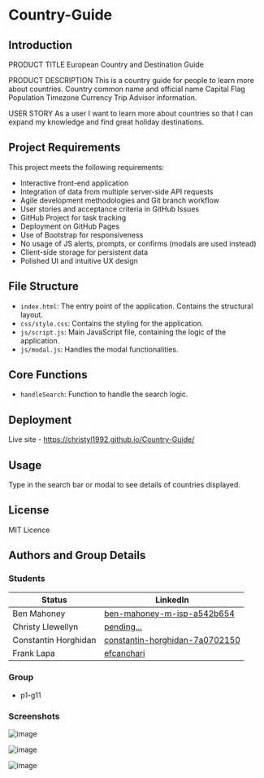 # Country-Guide

## Introduction

PRODUCT TITLE
European Country and Destination Guide

PRODUCT DESCRIPTION
This is a country guide for people to learn more about countries. 
Country common name and official name
Capital
Flag
Population
Timezone
Currency
Trip Advisor information. 

USER STORY 
As a user I want to learn more about countries so that I can expand my knowledge and find great holiday destinations.


## Project Requirements

This project meets the following requirements:

- Interactive front-end application
- Integration of data from multiple server-side API requests
- Agile development methodologies and Git branch workflow
- User stories and acceptance criteria in GitHub Issues
- GitHub Project for task tracking
- Deployment on GitHub Pages
- Use of Bootstrap for responsiveness
- No usage of JS alerts, prompts, or confirms (modals are used instead)
- Client-side storage for persistent data
- Polished UI and intuitive UX design

## File Structure

- `index.html`: The entry point of the application. Contains the structural layout.
- `css/style.css`: Contains the styling for the application.
- `js/script.js`: Main JavaScript file, containing the logic of the application.
- `js/modal.js`: Handles the modal functionalities.

## Core Functions

- `handleSearch`: Function to handle the search logic.

## Deployment

Live site - https://christyl1992.github.io/Country-Guide/

## Usage

Type in the search bar or modal to see details of countries displayed.

## License

MIT Licence

## Authors and Group Details

### Students
| Status               | LinkedIn                                                                                      |
|----------------------|-----------------------------------------------------------------------------------------------|
| Ben Mahoney          | [ben-mahoney-m-isp-a542b654](https://www.linkedin.com/in/ben-mahoney-m-isp-a542b654/)         |
| Christy Llewellyn    | [pending...](pending)                                                                         |
| Constantin Horghidan | [constantin-horghidan-7a0702150](https://www.linkedin.com/in/constantin-horghidan-7a0702150/) |
| Frank Lapa           | [efcanchari](https://www.linkedin.com/in/efcanchari/)                                         |


### Group
- p1-g11

### Screenshots
![image](https://github.com/christyl1992/Country-Guide/assets/150267998/3ef3eab0-ba9c-4bbd-986b-bead1f9ed353)

![image](https://github.com/christyl1992/Country-Guide/assets/150267998/97517e3b-85c2-4c86-9ea0-296cae40e086)

![image](https://github.com/christyl1992/Country-Guide/assets/150267998/1710b240-7da4-41ee-9bf7-4717e506ca34)
